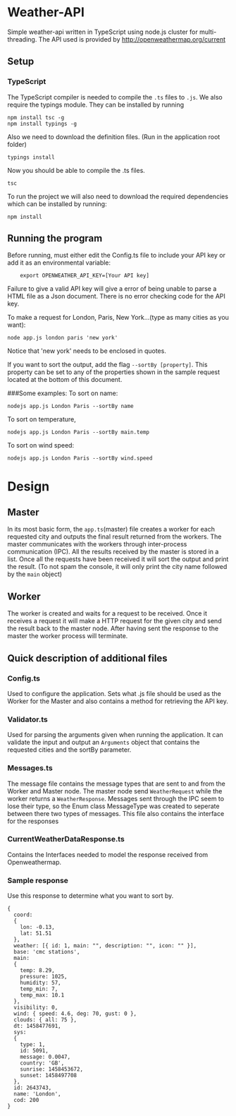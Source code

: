 # Weather-API
Simple weather-api written in TypeScript using node.js cluster for multi-threading. The API used is provided by  http://openweathermap.org/current

## Setup
### TypeScript
The TypeScript compiler is needed to compile the `.ts` files to `.js`. We also require the typings module. They can be installed by running

    npm install tsc -g
    npm install typings -g
Also we need to download the definition files. (Run in the application root folder)

    typings install
Now you should be able to compile the .ts files.

    tsc
To run the project we will also need to download the required dependencies which can be installed by running:

    npm install

## Running the program
Before running, must either edit the Config.ts file to include your API key or add it as an environmental variable:

        export OPENWEATHER_API_KEY=[Your API key]
Failure to give a valid API key will give a error of being unable to parse a HTML file as a Json document. There is no error checking code for the API key.

To make a request for London, Paris, New York...(type as many cities as you want):

    node app.js london paris 'new york'
Notice that 'new york' needs to be enclosed in quotes.

If you want to sort the output, add the flag `--sortBy [property]`. This property can be set to any of the properties shown in the sample request located at the bottom of this document.

###Some examples:
To sort on name:

    nodejs app.js London Paris --sortBy name
To sort on temperature,

    nodejs app.js London Paris --sortBy main.temp

To sort on wind speed:

    nodejs app.js London Paris --sortBy wind.speed
# Design
## Master
In its most basic form, the `app.ts`(master) file creates a worker for each requested city and outputs the final result returned from the workers. The master communicates with the workers through inter-process communication (IPC). All the results received by the master is stored in a list. Once all the requests have been received it will sort the output and print the result. (To not spam the console, it will only print the city name followed by the `main` object)

## Worker
The worker is created and waits for a request to be received. Once it receives a request it will make a HTTP request for the given city and send the result back to the master node. After having sent the response to the master the worker process will terminate.

## Quick description of additional files
### Config.ts
Used to configure the application. Sets what .js file should be used as the Worker for the Master and also contains a method for retrieving the API key.

### Validator.ts
Used for parsing the arguments given when running the application. It can validate the input and output an `Arguments` object that contains the requested cities and the sortBy parameter.

### Messages.ts
The message file contains the message types that are sent to and from the Worker and Master node. The master node send `WeatherRequest` while the worker returns a `WeatherResponse`. Messages sent through the IPC seem to lose their type, so the Enum class MessageType was created to seperate between there two types of messages. This file also contains the interface for the responses

### CurrentWeatherDataResponse.ts
Contains the Interfaces needed to model the response received from Openweathermap.


### Sample response
Use this response to determine what you want to sort by.

    { 
      coord: 
      { 
        lon: -0.13, 
        lat: 51.51 
      },
      weather: [{ id: 1, main: "", description: "", icon: "" }],
      base: 'cmc stations',
      main:
      {
        temp: 8.29,
        pressure: 1025,
        humidity: 57,
        temp_min: 7,
        temp_max: 10.1
      },
      visibility: 0,
      wind: { speed: 4.6, deg: 70, gust: 0 },
      clouds: { all: 75 },
      dt: 1458477691,
      sys:
      {
        type: 1,
        id: 5091,
        message: 0.0047,
        country: 'GB',
        sunrise: 1458453672,
        sunset: 1458497708
      },
      id: 2643743,
      name: 'London',
      cod: 200 
    }
